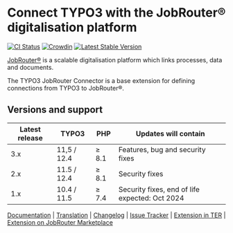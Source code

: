 # Connect TYPO3 with the JobRouter® digitalisation platform

[![CI Status](https://github.com/jobrouter/typo3-connector/workflows/CI/badge.svg?branch=main)](https://github.com/jobrouter/typo3-connector/actions?query=workflow%3ACI)
[![Crowdin](https://badges.crowdin.net/typo3-extension-jobrouterconne/localized.svg)](https://crowdin.com/project/typo3-extension-jobrouterconne)
[![Latest Stable Version](https://img.shields.io/packagist/v/jobrouter/typo3-connector.svg?label=stable)](https://packagist.org/packages/jobrouter/typo3-connector)

[JobRouter®](https://www.jobrouter.com/) is a scalable digitalisation
platform which links processes, data and documents.

The TYPO3 JobRouter Connector is a base extension for defining
connections from TYPO3 to JobRouter®.

## Versions and support

| Latest release | TYPO3       | PHP   | Updates will contain                           |
|----------------|-------------|-------|------------------------------------------------|
| 3.x            | 11,5 / 12.4 | ≥ 8.1 | Features, bug and security fixes               |
| 2.x            | 11.5 / 12.4 | ≥ 8.1 | Security fixes                                 |
| 1.x            | 10.4 / 11.5 | ≥ 7.4 | Security fixes, end of life expected: Oct 2024 |

[Documentation](https://typo3-jobrouter.readthedocs.io/projects/connector/) |
[Translation](https://crowdin.com/project/typo3-extension-jobrouterconne) |
[Changelog](https://github.com/jobrouter/typo3-connector/blob/main/CHANGELOG.md) |
[Issue Tracker](https://github.com/jobrouter/typo3-connector/issues) |
[Extension in TER](https://extensions.typo3.org/extension/jobrouter_connector/) |
[Extension on JobRouter Marketplace](https://marketplace.jobrouter.com/en/product/typo3-jobrouter-connector/)

